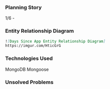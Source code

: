 ### Planning Story
1/6 -

### Entity Relationship Diagram
```md
![Days Since App Entity Relationship Diagram]
https://imgur.com/HticGrG
```

### Technologies Used
MongoDB
Mongoose

### Unsolved Problems
